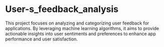 # User-s_feedback_analysis
This project focuses on analyzing and categorizing user feedback for applications. By leveraging machine learning algorithms, it aims to provide actionable insights into user sentiments and preferences to enhance app performance and user satisfaction.
